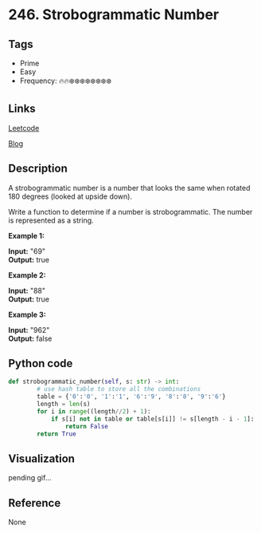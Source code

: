 # 246. Strobogrammatic Number

## Tags

- Prime
- Easy
- Frequency: :fire::fire::snowflake::snowflake::snowflake::snowflake::snowflake::snowflake::snowflake::snowflake:

## Links

[Leetcode](https://leetcode.com/problems/strobogrammatic-number/description/)

[Blog](http://206.81.6.248:12306/leetcode/strobogrammatic-number/description)

## Description

A strobogrammatic number is a number that looks the same when rotated 180 degrees (looked at upside down).

Write a function to determine if a number is strobogrammatic. The number is represented as a string.

<b>Example 1:</b>

<b>Input:</b>  "69"  
<b>Output:</b> true

<b>Example 2:</b>

<b>Input:</b>  "88"  
<b>Output:</b> true

<b>Example 3:</b>

<b>Input:</b>  "962"  
<b>Output:</b> false

## Python code

```python
def strobogrammatic_number(self, s: str) -> int:
        # use hash table to store all the combinations
        table = {'0':'0', '1':'1', '6':'9', '8':'8', '9':'6'}
        length = len(s)
        for i in range((length//2) + 1):
            if s[i] not in table or table[s[i]] != s[length - i - 1]:
                return False
        return True
```

## Visualization

pending gif...

## Reference

None
